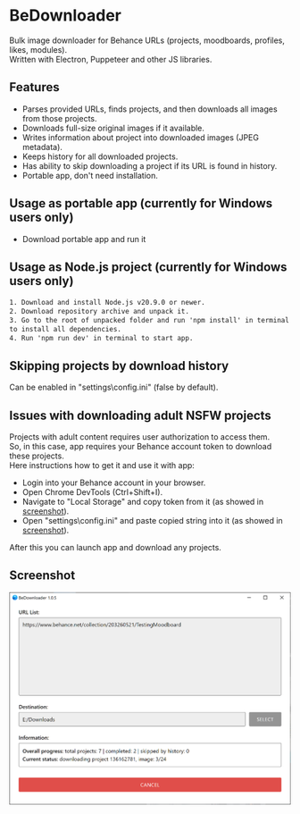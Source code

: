 BeDownloader
===

Bulk image downloader for Behance URLs (projects, moodboards, profiles, likes, modules).\
Written with Electron, Puppeteer and other JS libraries.

## Features

* Parses provided URLs, finds projects, and then downloads all images from those projects.
* Downloads full-size original images if it available.
* Writes information about project into downloaded images (JPEG metadata).
* Keeps history for all downloaded projects.
* Has ability to skip downloading a project if its URL is found in history.
* Portable app, don't need installation.

## Usage as portable app (currently for Windows users only)

* Download portable app and run it

## Usage as Node.js project (currently for Windows users only)

```
1. Download and install Node.js v20.9.0 or newer.
2. Download repository archive and unpack it.
3. Go to the root of unpacked folder and run 'npm install' in terminal to install all dependencies.
4. Run 'npm run dev' in terminal to start app.
```

## Skipping projects by download history

Can be enabled in "settings\\config.ini" (false by default).

## Issues with downloading adult NSFW projects

Projects with adult content requires user authorization to access them.\
So, in this case, app requires your Behance account token to download these projects.\
Here instructions how to get it and use it with app:

* Login into your Behance account in your browser.
* Open Chrome DevTools (Ctrl+Shift+I).
* Navigate to "Local Storage" and copy token from it (as showed in
    [screenshot](screenshots/token_from_chrome.png)).
* Open "settings\\config.ini" and paste copied string into it (as showed in
    [screenshot](screenshots/token_in_config.png)).

After this you can launch app and download any projects.

## Screenshot

![screenshot](screenshots/launched.png)